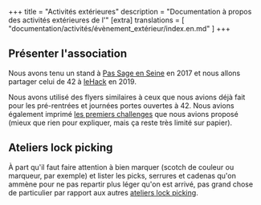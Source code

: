 +++
title = "Activités extérieures"
description = "Documentation à propos des activités extérieures de l'"
[extra]
translations = [
    "documentation/activités/évènement_extérieur/index.en.md"
]
+++

## Présenter l'association

Nous avons tenu un stand à [Pas Sage en
Seine](@/activités/passage_en_seine/_index.md) en 2017 et nous allons partager
celui de 42 à [leHack](@/activités/le_hack/_index.md) en 2019.

Nous avons utilisé des flyers similaires à ceux que nous avions déjà fait pour
les pré-rentrées et journées portes ouvertes à 42. Nous avions également
imprimé [les premiers challenges](https://wargame2017.sansnom.org/) que nous
avions proposé (mieux que rien pour expliquer, mais ça reste très limité sur
papier).

## Ateliers lock picking

À part qu'il faut faire attention à bien marquer (scotch de couleur ou
marqueur, par exemple) et lister les picks, serrures et cadenas qu'on ammène
pour ne pas repartir plus léger qu'on est arrivé, pas grand chose de
particulier par rapport aux autres [ateliers lock
picking](@/activités/lock-picking/_index.md).
